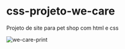 # css-projeto-we-care
Projeto de site para pet shop com html e css

![we-care-print](https://user-images.githubusercontent.com/99893041/188216837-e6cf87bb-99cf-4c7f-83c6-b74e1ad0d658.png)
